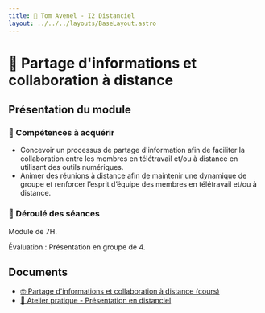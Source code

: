 ```yaml
---
title: 💬 Tom Avenel - I2 Distanciel
layout: ../../../layouts/BaseLayout.astro
---
```


# 💬 Partage d'informations et collaboration à distance

## Présentation du module

### 🎯 Compétences à acquérir

- Concevoir un processus de partage d'information afin de faciliter la collaboration entre les membres en télétravail et/ou à distance en utilisant des outils numériques.
- Animer des réunions à distance afin de maintenir une dynamique de groupe et renforcer l’esprit d’équipe des membres en télétravail et/ou à 
distance.

### 📅 Déroulé des séances

Module de 7H.

Évaluation : Présentation en groupe de 4.

## Documents

- [🤓 Partage d'informations et collaboration à distance (cours)](/cours/management/distanciel/cours-presentation-distance-outils-collab)
- [📌 Atelier pratique - Présentation en distanciel](/cours/management/distanciel/presentation_distanciel)

